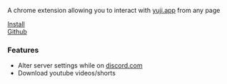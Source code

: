 A chrome extension allowing you to interact with [yuji.app](https://yuji.app/) from any page

[Install](https://yuji.app/crx/install)<br>
[Github](https://github.com/metro420yt/yuji-extension)

### Features
- Alter server settings while on [discord.com](https://discord.com/app)
- Download youtube videos/shorts